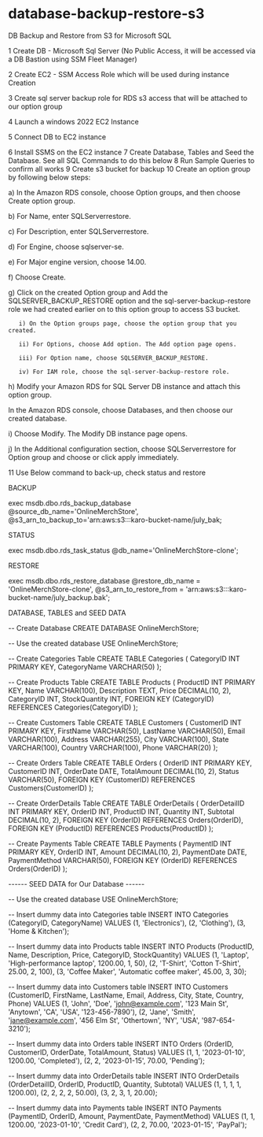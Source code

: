 # database-backup-restore-s3



DB Backup and Restore from S3 for Microsoft SQL 


1 Create DB - Microsoft Sql Server (No Public Access, it will be accessed via a DB Bastion using SSM Fleet Manager)

2 Create EC2 - SSM Access Role which will be used during instance Creation

3 Create sql server backup role for RDS s3 access that will be attached to our option group

4 Launch a windows 2022 EC2 Instance

5 Connect DB to EC2 instance

6 Install SSMS on the EC2 instance
7 Create Database, Tables and Seed the Database. See all SQL Commands to do this below
8 Run Sample Queries to confirm all works
9 Create s3 bucket for backup
10 Create an option group by following below steps:

   a) In the Amazon RDS console, choose Option groups, and then choose Create option group.

   b) For Name, enter SQLServerrestore.

   c) For Description, enter SQLServerrestore.

   d) For Engine, choose sqlserver-se.

   e) For Major engine version, choose 14.00.

   f) Choose Create.

   g) Click on the created Option group and Add the SQLSERVER_BACKUP_RESTORE option and the sql-server-backup-restore role we had created earlier on to this option group to access S3 bucket.

       i) On the Option groups page, choose the option group that you created.

       ii) For Options, choose Add option. The Add option page opens.

       iii) For Option name, choose SQLSERVER_BACKUP_RESTORE.

       iv) For IAM role, choose the sql-server-backup-restore role.

   h) Modify your Amazon RDS for SQL Server DB instance and attach this option group.

   In the Amazon RDS console, choose Databases, and then choose our created database.

   i) Choose Modify. The Modify DB instance page opens.

   j) In the Additional configuration section, choose SQLServerrestore for Option group and choose or click apply immediately.



11 Use Below command to back-up, check status and restore


BACKUP

exec msdb.dbo.rds_backup_database 
@source_db_name='OnlineMerchStore', 
@s3_arn_to_backup_to='arn:aws:s3:::karo-bucket-name/july_bak;



STATUS

exec msdb.dbo.rds_task_status @db_name='OnlineMerchStore-clone';



RESTORE

exec msdb.dbo.rds_restore_database
@restore_db_name = 'OnlineMerchStore-clone',
@s3_arn_to_restore_from = 'arn:aws:s3:::karo-bucket-name/july_backup.bak';







DATABASE, TABLES and SEED DATA



-- Create Database
CREATE DATABASE OnlineMerchStore;

-- Use the created database
USE OnlineMerchStore;

-- Create Categories Table
CREATE TABLE Categories (
    CategoryID INT PRIMARY KEY,
    CategoryName VARCHAR(50)
);

-- Create Products Table
CREATE TABLE Products (
    ProductID INT PRIMARY KEY,
    Name VARCHAR(100),
    Description TEXT,
    Price DECIMAL(10, 2),
    CategoryID INT,
    StockQuantity INT,
    FOREIGN KEY (CategoryID) REFERENCES Categories(CategoryID)
);

-- Create Customers Table
CREATE TABLE Customers (
    CustomerID INT PRIMARY KEY,
    FirstName VARCHAR(50),
    LastName VARCHAR(50),
    Email VARCHAR(100),
    Address VARCHAR(255),
    City VARCHAR(100),
    State VARCHAR(100),
    Country VARCHAR(100),
    Phone VARCHAR(20)
);

-- Create Orders Table
CREATE TABLE Orders (
    OrderID INT PRIMARY KEY,
    CustomerID INT,
    OrderDate DATE,
    TotalAmount DECIMAL(10, 2),
    Status VARCHAR(50),
    FOREIGN KEY (CustomerID) REFERENCES Customers(CustomerID)
);

-- Create OrderDetails Table
CREATE TABLE OrderDetails (
    OrderDetailID INT PRIMARY KEY,
    OrderID INT,
    ProductID INT,
    Quantity INT,
    Subtotal DECIMAL(10, 2),
    FOREIGN KEY (OrderID) REFERENCES Orders(OrderID),
    FOREIGN KEY (ProductID) REFERENCES Products(ProductID)
);

-- Create Payments Table
CREATE TABLE Payments (
    PaymentID INT PRIMARY KEY,
    OrderID INT,
    Amount DECIMAL(10, 2),
    PaymentDate DATE,
    PaymentMethod VARCHAR(50),
    FOREIGN KEY (OrderID) REFERENCES Orders(OrderID)
);





------ SEED DATA for Our Database ------

-- Use the created database
USE OnlineMerchStore;

-- Insert dummy data into Categories table
INSERT INTO Categories (CategoryID, CategoryName)
VALUES
    (1, 'Electronics'),
    (2, 'Clothing'),
    (3, 'Home & Kitchen');

-- Insert dummy data into Products table
INSERT INTO Products (ProductID, Name, Description, Price, CategoryID, StockQuantity)
VALUES
    (1, 'Laptop', 'High-performance laptop', 1200.00, 1, 50),
    (2, 'T-Shirt', 'Cotton T-Shirt', 25.00, 2, 100),
    (3, 'Coffee Maker', 'Automatic coffee maker', 45.00, 3, 30);

-- Insert dummy data into Customers table
INSERT INTO Customers (CustomerID, FirstName, LastName, Email, Address, City, State, Country, Phone)
VALUES
    (1, 'John', 'Doe', 'john@example.com', '123 Main St', 'Anytown', 'CA', 'USA', '123-456-7890'),
    (2, 'Jane', 'Smith', 'jane@example.com', '456 Elm St', 'Othertown', 'NY', 'USA', '987-654-3210');

-- Insert dummy data into Orders table
INSERT INTO Orders (OrderID, CustomerID, OrderDate, TotalAmount, Status)
VALUES
    (1, 1, '2023-01-10', 1200.00, 'Completed'),
    (2, 2, '2023-01-15', 70.00, 'Pending');

-- Insert dummy data into OrderDetails table
INSERT INTO OrderDetails (OrderDetailID, OrderID, ProductID, Quantity, Subtotal)
VALUES
    (1, 1, 1, 1, 1200.00),
    (2, 2, 2, 2, 50.00),
    (3, 2, 3, 1, 20.00);

-- Insert dummy data into Payments table
INSERT INTO Payments (PaymentID, OrderID, Amount, PaymentDate, PaymentMethod)
VALUES
    (1, 1, 1200.00, '2023-01-10', 'Credit Card'),
    (2, 2, 70.00, '2023-01-15', 'PayPal');
